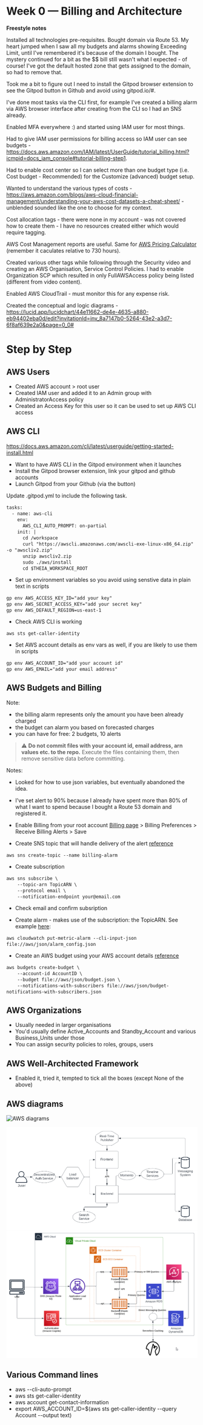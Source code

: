 # Week 0 — Billing and Architecture

**Freestyle notes**

Installed all technologies pre-requisites.
Bought domain via Route 53.
My heart jumped when I saw all my budgets and alarms showing Exceeding Limit, until I've remembered it's because of the domain I bought. The mystery continued for a bit as the $$ bill still wasn't what I expected - of course! I've got the default hosted zone that gets assigned to the domain, so had to remove that.

Took me a bit to figure out I need to install the Gitpod browser extension to see the Gitpod button in Github and avoid using gitpod.io/#.

I've done most tasks via the CLI first, for example I've created a billing alarm via AWS browser interface after creating from the CLI so I had an SNS already. 

Enabled MFA everywhere :) and started using IAM user for most things.

Had to give IAM user permissions for billing access so IAM user can see budgets - https://docs.aws.amazon.com/IAM/latest/UserGuide/tutorial_billing.html?icmpid=docs_iam_console#tutorial-billing-step1.

Had to enable cost center so I can select more than one budget type (i.e. Cost budget - Recommended) for the Customize (advanced) budget setup.

Wanted to understand the various types of costs - https://aws.amazon.com/blogs/aws-cloud-financial-management/understanding-your-aws-cost-datasets-a-cheat-sheet/ - unblended sounded like the one to choose for my context.

Cost allocation tags - there were none in my account - was not covered how to create them - I have no resources created either which would require tagging. 

AWS Cost Management reports are useful. Same for [AWS Pricing Calculator](https://calculator.aws/#/) (remember it caculates relative to 730 hours).

Created various other tags while following through the Security video and creating an AWS Organisation, Service Control Policies. I had to enable Organization SCP which resulted in only FullAWSAccess policy being listed (different from video content).

Enabled AWS CloudTrail - must monitor this for any expense risk.

Created the conceptual and logic diagrams - https://lucid.app/lucidchart/44e11662-de4e-4635-a880-eb94402eba0d/edit?invitationId=inv_8a7147b0-5264-43e2-a3d7-6f8af639e2a0&page=0_0#

# Step by Step

## AWS Users

* Created AWS account > root user
* Created IAM user and added it to an Admin group with AdministratorAccess policy
* Created an Access Key for this user so it can be used to set up AWS CLI access

## AWS CLI

https://docs.aws.amazon.com/cli/latest/userguide/getting-started-install.html
* Want to have AWS CLI in the Gitpod environment when it launches
* Install the Gitpod browser extension, link your gitpod and github accounts
* Launch Gitpod from your Github (via the button)

Update .gitpod.yml to include the following task.

```
tasks:
  - name: aws-cli
    env:
      AWS_CLI_AUTO_PROMPT: on-partial
    init: |
      cd /workspace
      curl "https://awscli.amazonaws.com/awscli-exe-linux-x86_64.zip" -o "awscliv2.zip"
      unzip awscliv2.zip
      sudo ./aws/install
      cd $THEIA_WORKSPACE_ROOT
```
* Set up environment variables so you avoid using senstive data in plain text in scripts

```
gp env AWS_ACCESS_KEY_ID="add your key"
gp env AWS_SECRET_ACCESS_KEY="add your secret key"
gp env AWS_DEFAULT_REGION=us-east-1
```
* Check AWS CLI is working 

```
aws sts get-caller-identity
```

* Set AWS account details as env vars as well, if you are likely to use them in scripts

```
gp env AWS_ACCOUNT_ID="add your account id"
gp env AWS_EMAIL="add your email address"
```

## AWS Budgets and Billing

Note:
* the billing alarm represents only the amount you have been already charged
* the budget can alarm you based on forecasted charges
* you can have for free: 2 budgets, 10 alerts

> :warning: **Do not commit files with your account id, email address, arn values etc. to the repo.** Execute the files containing them, then remove sensitive data before committing.

Notes: 
* Looked for how to use json variables, but eventually abandoned the idea.
* I’ve set alert to 90% because I already have spent more than 80% of what I want to spend because I bought a Route 53 domain and registered it.

* Enable Billing from your root account [Billing page](https://console.aws.amazon.com/billing/) > Billing Preferences > Receive Billing Alerts > Save

* Create SNS topic that will handle delivery of the alert [reference](https://docs.aws.amazon.com/cli/latest/reference/sns/create-topic.html)

```
aws sns create-topic --name billing-alarm
```

* Create subscription

```
aws sns subscribe \
    --topic-arn TopicARN \
    --protocol email \
    --notification-endpoint your@email.com
```

* Check email and confirm subsription

* Create alarm - makes use of the subscription: the TopicARN. See example [here](https://aws.amazon.com/premiumsupport/knowledge-center/cloudwatch-estimatedcharges-alarm/):

```
aws cloudwatch put-metric-alarm --cli-input-json file://aws/json/alarm_config.json
```

* Create an AWS budget using your AWS account details [reference](https://docs.aws.amazon.com/cli/latest/reference/budgets/create-budget.html)

```
aws budgets create-budget \
    --account-id AccountID \
    --budget file://aws/json/budget.json \
    --notifications-with-subscribers file://aws/json/budget-notifications-with-subscribers.json
```

## AWS Organizations

* Usually needed in larger organisations
* You'd usually define Active_Accounts and Standby_Account and various Business_Units under those
* You can assign security policies to roles, groups, users

## AWS Well-Architected Framework

* Enabled it, tried it, tempted to tick all the boxes (except None of the above)

## AWS diagrams

![AWS diagrams](https://lucid.app/lucidchart/44e11662-de4e-4635-a880-eb94402eba0d/edit?invitationId=inv_8a7147b0-5264-43e2-a3d7-6f8af639e2a0&page=0_0# "Conceptual and Logical AWS diagram")

![aws conceptual diagram](./assets/week0_iuliana_aws_conceptual_diagram.png)
![aws logical diagram](./assets/week0_iuliana_aws_logic_diagram.png)

## Various Command lines

* aws --cli-auto-prompt
* aws sts get-caller-identity
* aws account get-contact-information
* export AWS_ACCOUNT_ID=$(aws sts get-caller-identity --query Account --output text)


